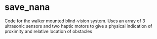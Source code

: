 # save_nana
Code for the walker mounted blind-vision system. Uses an array of 3 ultrasonic sensors and two haptic motors to give a physical indication of proximity and relative location of obstacles
